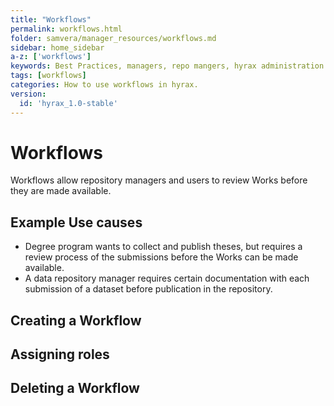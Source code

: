 ```yaml
---
title: "Workflows"
permalink: workflows.html
folder: samvera/manager_resources/workflows.md
sidebar: home_sidebar
a-z: ['workflows']
keywords: Best Practices, managers, repo mangers, hyrax administration
tags: [workflows]
categories: How to use workflows in hyrax.
version:
  id: 'hyrax_1.0-stable'
---
```


# Workflows

Workflows allow repository managers and users to review Works before they are made available.

## Example Use causes

- Degree program wants to collect and publish theses, but requires a review process of the submissions before the Works can be made available.
- A data repository manager requires certain documentation with each submission of a dataset before publication in the repository.

## Creating a Workflow

## Assigning roles

## Deleting a Workflow
